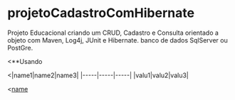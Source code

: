 # projetoCadastroComHibernate
Projeto Educacional  criando  um CRUD, Cadastro e Consulta orientado a objeto com Maven, Log4j, JUnit e Hibernate. banco de dados SqlServer ou PostGre. 

<**Usando 

<|name1|name2|name3|
|-----|-----|-----|
|valu1|valu2|valu3|

<[name](http:// "www.uol.com.br" )